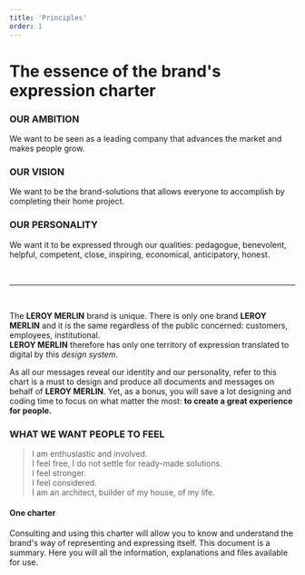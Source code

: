 ```yaml
---
title: 'Principles'
order: 1
---
```


# The essence of the brand's expression charter

### OUR AMBITION

We want to be seen as a leading company that advances the market and makes people grow.

### OUR VISION

We want to be the brand-solutions that allows everyone to accomplish by completing their home project.

### OUR PERSONALITY

We want it to be expressed through our qualities: pedagogue, benevolent, helpful, competent, close, inspiring, economical, anticipatory, honest.

<br>

---

<br>

The **LEROY MERLIN** brand is unique. There is only one brand **LEROY MERLIN** and it is the same regardless of the public concerned: customers, employees, institutional.
</br>
**LEROY MERLIN** therefore has only one territory of expression translated to digital by this _design system_.

As all our messages reveal our identity and our personality, refer to this chart is a must to design and produce all documents and messages on behalf of **LEROY MERLIN**. Yet, as a bonus, you will save a lot designing and coding time to focus on what matter the most: **to create a great experience for people.**

### WHAT WE WANT PEOPLE TO FEEL

> I am enthusiastic and involved.
> <br/>
> I feel free, I do not settle for ready-made solutions.
> <br/>
> I feel stronger.
> <br/>
> I feel considered.
> <br/>
> I am an architect, builder of my house, of my life.

#### One charter

Consulting and using this charter will allow you to know and understand the brand's way of representing and expressing itself. This document is a summary. Here you will all the information, explanations and files available for use.

<br/>
